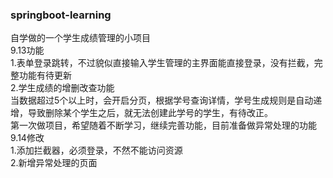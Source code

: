### springboot-learning
自学做的一个学生成绩管理的小项目  
9.13功能  
1.表单登录跳转，不过貌似直接输入学生管理的主界面能直接登录，没有拦截，完整功能有待更新  
2.学生成绩的增删改查功能  
  当数据超过5个以上时，会开启分页，根据学号查询详情，学号生成规则是自动递增，导致删除某个学生之后，就无法创建此学号的学生，有待改正。  
第一次做项目，希望随着不断学习，继续完善功能，目前准备做异常处理的功能  
9.14修改  
1.添加拦截器，必须登录，不然不能访问资源  
2.新增异常处理的页面
